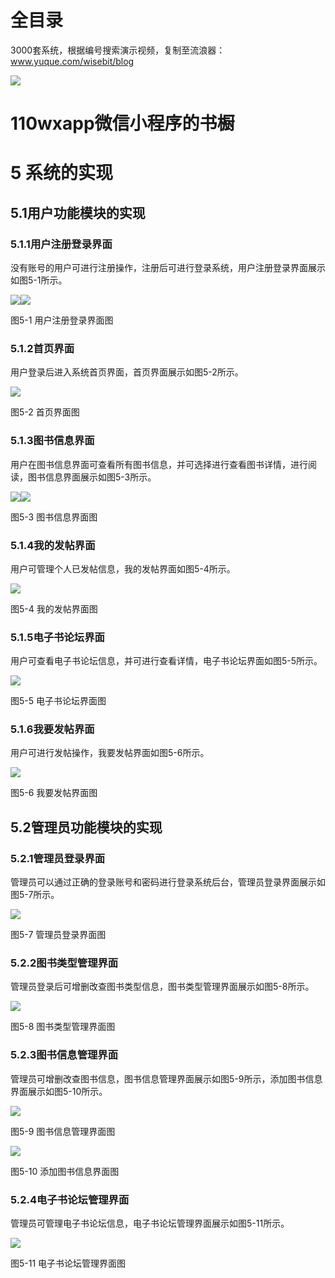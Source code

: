 # 全目录

3000套系统，根据编号搜索演示视频，复制至流浪器：www.yuque.com/wisebit/blog


![](https://bitwise.oss-cn-heyuan.aliyuncs.com/2024/11/06/qq_wechat.png)
# 110wxapp微信小程序的书橱
# 5 系统的实现
## 5.1用户功能模块的实现
### 5.1.1用户注册登录界面
没有账号的用户可进行注册操作，注册后可进行登录系统，用户注册登录界面展示如图5-1所示。

![](/md/blog.013.png)![](/md/blog.014.png)

图5-1 用户注册登录界面图
### 5.1.2首页界面
用户登录后进入系统首页界面，首页界面展示如图5-2所示。

![](/md/blog.015.png)

图5-2 首页界面图
### 5.1.3图书信息界面
用户在图书信息界面可查看所有图书信息，并可选择进行查看图书详情，进行阅读，图书信息界面展示如图5-3所示。

![](/md/blog.016.png)![](/md/blog.017.png)

图5-3 图书信息界面图
### 5.1.4我的发帖界面
用户可管理个人已发帖信息，我的发帖界面如图5-4所示。

![](/md/blog.018.png)

图5-4  我的发帖界面图
### 5.1.5电子书论坛界面
用户可查看电子书论坛信息，并可进行查看详情，电子书论坛界面如图5-5所示。

![](/md/blog.019.png)

图5-5  电子书论坛界面图
### 5.1.6我要发帖界面
用户可进行发帖操作，我要发帖界面如图5-6所示。

![](/md/blog.020.png)

图5-6  我要发帖界面图
## 5.2管理员功能模块的实现
### 5.2.1管理员登录界面
管理员可以通过正确的登录账号和密码进行登录系统后台，管理员登录界面展示如图5-7所示。

![](/md/blog.021.png)

图5-7 管理员登录界面图
### 5.2.2图书类型管理界面
管理员登录后可增删改查图书类型信息，图书类型管理界面展示如图5-8所示。

![](/md/blog.022.png)

图5-8 图书类型管理界面图
### 5.2.3图书信息管理界面
管理员可增删改查图书信息，图书信息管理界面展示如图5-9所示，添加图书信息界面展示如图5-10所示。

![](/md/blog.023.png)

图5-9 图书信息管理界面图

![](/md/blog.024.png)

图5-10 添加图书信息界面图
### 5.2.4电子书论坛管理界面
管理员可管理电子书论坛信息，电子书论坛管理界面展示如图5-11所示。

![](/md/blog.025.png)

图5-11  电子书论坛管理界面图




